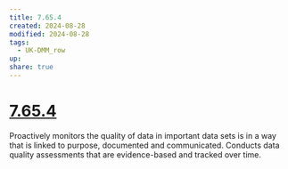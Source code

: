 ```yaml
---
title: 7.65.4
created: 2024-08-28
modified: 2024-08-28
tags:
  - UK-DMM_row
up: 
share: true
---
```

# [7.65.4](7.65.4.md)

Proactively monitors the quality of data in important data sets is in a way that is linked to purpose, documented and communicated. Conducts data quality assessments that are evidence-based and tracked over time.
